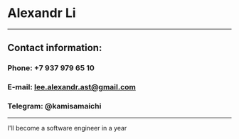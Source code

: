 # Alexandr Li

-------------------------------------------------------------------------

## Contact information:

### Phone: +7 937 979 65 10
### E-mail: lee.alexandr.ast@gmail.com
### Telegram: @kamisamaichi

-------------------------------------------------------------------------

I'll become a software engineer in a year
